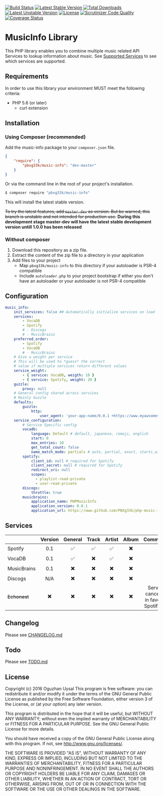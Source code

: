 [![Build Status](https://travis-ci.org/PBXg33k/php-music-info.svg?branch=master)](https://travis-ci.org/PBXg33k/php-music-info) [![Latest Stable Version](https://poser.pugx.org/pbxg33k/music-info/v/stable)](https://packagist.org/packages/pbxg33k/music-info) [![Total Downloads](https://poser.pugx.org/pbxg33k/music-info/downloads)](https://packagist.org/packages/pbxg33k/music-info) [![Latest Unstable Version](https://poser.pugx.org/pbxg33k/music-info/v/unstable)](https://packagist.org/packages/pbxg33k/music-info) [![License](https://poser.pugx.org/pbxg33k/music-info/license)](https://packagist.org/packages/pbxg33k/music-info) [![Scrutinizer Code Quality](https://scrutinizer-ci.com/g/PBXg33k/php-music-info/badges/quality-score.png?b=develop)](https://scrutinizer-ci.com/g/PBXg33k/php-music-info/?branch=develop) [![Coverage Status](https://coveralls.io/repos/github/PBXg33k/php-music-info/badge.svg?branch=develop)](https://coveralls.io/github/PBXg33k/php-music-info?branch=develop)

# MusicInfo Library #

This PHP library enables you to combine multiple music related API Services to lookup information about music. See [Supported Services](#services) to see which services are supported.

## Requirements ##
In order to use this library your environment MUST meet the following criteria:
* PHP 5.6 (or later)
	* curl extension


## Installation ##

### Using Composer (recommended) ###
Add the music-info package to your `composer.json` file.

``` json
{
    "require": {
        "pbxg33k/music-info": "dev-master"
    }
}
```

Or via the command line in the root of your project's installation.

``` bash
$ composer require "pbxg33k/music-info"
```

This will install the latest stable version.

~~To try the latest features, add `master-dev` as version. But be warned, this branch is unstable and not intended for production use.~~ **During this development stage master-dev will have the latest stable development version untill 1.0.0 has been released**

### Without composer ###
1. Download this repository as a zip file.
2. Extract the content of the zip file to a directory in your application
3. Add files to your project
	* Map `pbxg33k/music-info` to this directory if your autoloader is PSR-4 compatible
	* Include `autoloader.php` to your project bootstrap if either you don't have an autoloader or your autoloader is not PSR-4 compatible

## Configuration ##

```yaml
music_info:
    init_services: false ## Automatically initialize services on load
    services:
        - VocaDB
        - Spotify
        # - Discogs
        # - MusicBrainz
    preferred_order:
        - Spotify
        - VocaDB
        # - MusicBrainz
    # Give a weight per service
    # This will be used to *guess* the correct
    # value if multiple services return different values
    service_weight:
        - { service: VocaDB, weigth: 10 }
        - { service: Spotify, weight: 20 }
    guzzle:
        proxy: null
    # General config shared across services
    # Mainly Guzzle
    defaults:
        guzzle:
            http:
                user_agent: 'your-app-name/0.0.1 +https://www.myawsomesite.com'
    service_configuration:
        # Service Specific config
        vocadb:
            language: Default # default, japanese, romaji, english
            start: 0
            max_entries: 10
            get_total_count: false
            name_match_mode: partials # auto, partial, exact, starts_with, words
        spotify:
            client_id: null # required for Spotify
            client_secret: null # required for Spotify
            redirect_uri: null
            scopes:
              - playlist-read-private
              - user-read-private
        discogs:
            throttle: true
        musicbrainz:
            application_name: PHPMusicInfo
            application_version: 0.0.1
            application_url: https://www.github.com/PBXg33k/php-music-info
```

## Services ##

|             | Version                  | General                  | Track                    | Artist                   | Album                    | Comments |
|---          |:-------:                 |:-------:                 |:-----:                   |:------:                  |:-----:                   |:--------:|
|Spotify      | 0.1                      | :white_check_mark:       | :white_check_mark:       | :white_check_mark:       | :heavy_multiplication_x: ||
|VocaDB       | 0.1                      | :white_check_mark:       | :heavy_multiplication_x: | :white_check_mark:       | :heavy_multiplication_x: ||
|MusicBrains  | 0.1                      | :heavy_multiplication_x: | :heavy_multiplication_x: | :heavy_multiplication_x: | :heavy_multiplication_x: ||
|Discogs      | N/A                      | :heavy_multiplication_x: | :heavy_multiplication_x: | :heavy_multiplication_x: | :heavy_multiplication_x: ||
|~~Echonest~~ | :heavy_multiplication_x: | :heavy_multiplication_x: | :heavy_multiplication_x: | :heavy_multiplication_x: | :heavy_multiplication_x: | Service cancelled in favor of Spotify [[1]](http://developer.echonest.com/docs/v4) |

## Changelog

Please see [CHANGELOG.md](CHANGELOG.md)

## Todo

Please see [TODO.md](TODO.md)

## License

Copyright (c) 2016 Oguzhan Uysal
This program is free software: you can redistribute it and/or modify it under the terms of the GNU General Public License as published by the Free Software Foundation, either version 3 of the License, or (at your option) any later version.

This program is distributed in the hope that it will be useful, but WITHOUT ANY WARRANTY; without even the implied warranty of MERCHANTABILITY or FITNESS FOR A PARTICULAR PURPOSE. See the GNU General Public License for more details.

You should have received a copy of the GNU General Public License along with this program.  If not, see <http://www.gnu.org/licenses/>.

THE SOFTWARE IS PROVIDED "AS IS", WITHOUT WARRANTY OF ANY KIND, EXPRESS OR IMPLIED, INCLUDING BUT NOT LIMITED TO THE WARRANTIES OF MERCHANTABILITY, FITNESS FOR A PARTICULAR PURPOSE AND NONINFRINGEMENT. IN NO EVENT SHALL THE AUTHORS OR COPYRIGHT HOLDERS BE LIABLE FOR ANY CLAIM, DAMAGES OR OTHER LIABILITY, WHETHER IN AN ACTION OF CONTRACT, TORT OR OTHERWISE, ARISING FROM, OUT OF OR IN CONNECTION WITH THE SOFTWARE OR THE USE OR OTHER DEALINGS IN THE SOFTWARE.